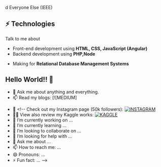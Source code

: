 

<!-- ### Hi there 👋
**MafudNk/MafudNk** is a ✨ _special_ ✨ repository because its `README.md` (this file) appears on your GitHub profile.

<h2> Hello There <img src="https://raw.githubusercontent.com/ABSphreak/ABSphreak/master/gifs/Hi.gif" width="30px"></h2>

<img align="right" src="https://github.com/rajput2107/rajput2107/blob/master/Assets/Developer.gif" width='200'/>

[![GitHub](https://img.shields.io/badge/SUPPORT%20AT-GITHUB-blue?style=for-the-badge&logo=github)](https://github.com/Furkan-Gulsen) [![Linkedin](https://img.shields.io/badge/MY%20PROFILE-Linkedin-blue?style=for-the-badge&logo=github)](https://www.linkedin.com/in/muhammed-furkan-g%C3%BCl%C5%9Fen/) 
 [![Contact](https://img.shields.io/badge/CONTACT-GMAIL-yellow?style=for-the-badge&logo=gmail&logoColor=white)](mailto:m.furkangulsen@gmail.com)
 
I am Mafud Nur Karim 🧔

I live in Surabaya. I developed myself on the web for over 3 years. I am currently working as a full stack developer  in a company👨‍💻.
<!--  I have been working on artificial intelligence for about a year. Anymore my future career will be on artificial intelligence😎.
## 👯 Communities
- Facebook Developer Circle
- Software Engineering Club
- Institute of Engineers an -->d Everyone Else (IEEE)
## ⚡ Technologies
Talk to me about
- Front-end development using **HTML, CSS, JavaScript (Angular)**
- Backend development using **PHP,Node**
<!-- - Creating big and small projects using **Computer Vision (Python, C++, Matlab)** -->
- Making for **Relational Database Management Systems**
<!-- - Robust full-stack system design implementation -->
<!-- - Solving Data structure and algorithm questions in **Java and Python** -->

## Hello World!! 🤔
- 💬 Ask me about anything and everything.
- 📫 Read my blogs: [![MEDIUM]
<!-- (https://img.shields.io/badge/FOLLOW%20ME-MEDIUM-orange&logo=medium)](https://medium.com/@furkangulsen) -->
- 🎯 <!-- Check out my Instagram page (50k followers): [![INSTAGRAM](https://img.shields.io/badge/FOLLOW%20ME-Instagram-green&logo=instagram&logoColor=white)](https://www.instagram.com/codeblogger/)
- 💁‍♂️ View also review my Kaggle works: [![KAGGLE](https://img.shields.io/badge/FOLLOW%20ME-Kaggle-red&logo=kaggle&logoColor=white)](https://www.kaggle.com/codeblogger)
 - 🔭 I’m currently working on ...
- 🌱 I’m currently learning ...
- 👯 I’m looking to collaborate on ...
- 🤔 I’m looking for help with ...
- 💬 Ask me about ...
- 📫 How to reach me: ...
- 😄 Pronouns: ...
- ⚡ Fun fact: ...
 -->

